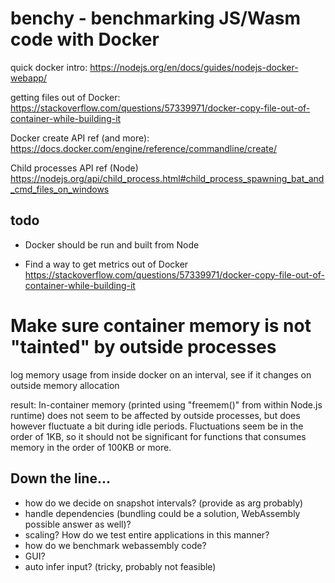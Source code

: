 # benchy - benchmarking JS/Wasm code with Docker

quick docker intro:
https://nodejs.org/en/docs/guides/nodejs-docker-webapp/

getting files out of Docker:
https://stackoverflow.com/questions/57339971/docker-copy-file-out-of-container-while-building-it

Docker create API ref (and more):
https://docs.docker.com/engine/reference/commandline/create/

Child processes API ref (Node)
https://nodejs.org/api/child_process.html#child_process_spawning_bat_and_cmd_files_on_windows

## todo
- Docker should be run and built from Node

- Find a way to get metrics out of Docker
https://stackoverflow.com/questions/57339971/docker-copy-file-out-of-container-while-building-it

# Make sure container memory is not "tainted" by outside processes
log memory usage from inside docker on an interval, see if it changes on outside memory allocation

result: In-container memory (printed using "freemem()" from within Node.js runtime) does not 
seem to be affected by outside processes, but does however fluctuate a bit during idle periods.
Fluctuations seem be in the order of 1KB, so it should not be significant for functions that 
consumes memory in the order of 100KB or more. 



## Down the line...

- how do we decide on snapshot intervals? (provide as arg probably)
- handle dependencies (bundling could be a solution, WebAssembly possible answer as well)?
- scaling? How do we test entire applications in this manner?
- how do we benchmark webassembly code?
- GUI?
- auto infer input? (tricky, probably not feasible)
